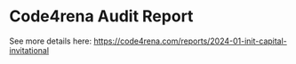 # Code4rena Audit Report
See more details here: https://code4rena.com/reports/2024-01-init-capital-invitational
